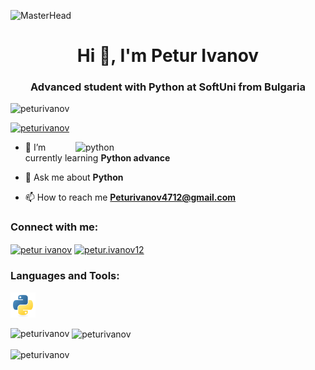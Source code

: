 <!--
**PeturIvanov/PeturIvanov** is a ✨ _special_ ✨ repository because its `README.md` (this file) appears on your GitHub profile.

Here are some ideas to get you started:

- 🔭 I’m currently working on ...
- 🌱 I’m currently learning ...
- 👯 I’m looking to collaborate on ...
- 🤔 I’m looking for help with ...
- 💬 Ask me about ...
- 📫 How to reach me: ...
- 😄 Pronouns: ...
- ⚡ Fun fact: ...
-->
![MasterHead]()


<h1 align="center">Hi 👋, I'm Petur Ivanov</h1>
<h3 align="center">Advanced student with Python at SoftUni from Bulgaria</h3>



<p align="left"> <img src="https://komarev.com/ghpvc/?username=peturivanov&label=Profile%20views&color=0e75b6&style=flat" alt="peturivanov" /> </p>

<p align="left"> <a href="https://github.com/ryo-ma/github-profile-trophy"><img src="https://github-profile-trophy.vercel.app/?username=peturivanov" alt="peturivanov" /></a> </p>
<img align="right" alt="python" width="400" src="https://cdn.dribbble.com/users/1774577/screenshots/5952296/media/8a75cfa1bdf74f3bff0ff726013bc605.png?compress=1&resize=1000x750&vertical=top">

- 🌱 I’m currently learning **Python advance**

- 💬 Ask me about **Python**

- 📫 How to reach me **Peturivanov4712@gmail.com**

<h3 align="left">Connect with me:</h3>
<p align="left">
<a href="https://fb.com/petur ivanov" target="blank"><img align="center" src="https://raw.githubusercontent.com/rahuldkjain/github-profile-readme-generator/master/src/images/icons/Social/facebook.svg" alt="petur ivanov" height="30" width="40" /></a>
<a href="https://instagram.com/petur.ivanov12" target="blank"><img align="center" src="https://raw.githubusercontent.com/rahuldkjain/github-profile-readme-generator/master/src/images/icons/Social/instagram.svg" alt="petur.ivanov12" height="30" width="40" /></a>
</p>

<h3 align="left">Languages and Tools:</h3>
<p align="left"> <a href="https://www.python.org" target="_blank" rel="noreferrer"> <img src="https://raw.githubusercontent.com/devicons/devicon/master/icons/python/python-original.svg" alt="python" width="40" height="40"/> </a> </p>

<p><img align="left" src="https://github-readme-stats.vercel.app/api/top-langs?username=peturivanov&show_icons=true&locale=en&layout=compact" alt="peturivanov" /></p>

<p>&nbsp;<img align="center" src="https://github-readme-stats.vercel.app/api?username=peturivanov&show_icons=true&locale=en" alt="peturivanov" /></p>

<p><img align="center" src="https://github-readme-streak-stats.herokuapp.com/?user=peturivanov&" alt="peturivanov" /></p>
